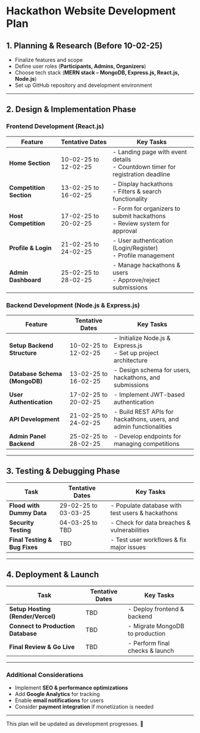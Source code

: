 # **Hackathon Website Development Plan**

## **1. Planning & Research (Before 10-02-25)**
- Finalize features and scope  
- Define user roles (**Participants, Admins, Organizers**)  
- Choose tech stack (**MERN stack – MongoDB, Express.js, React.js, Node.js**)  
- Set up GitHub repository and development environment  

---

## **2. Design & Implementation Phase**

### **Frontend Development (React.js)**
| Feature | Tentative Dates | Key Tasks |
|---------|----------------|------------|
| **Home Section** | 10-02-25 to 12-02-25 | - Landing page with event details<br>- Countdown timer for registration deadline |
| **Competition Section** | 13-02-25 to 16-02-25 | - Display hackathons<br>- Filters & search functionality |
| **Host Competition** | 17-02-25 to 20-02-25 | - Form for organizers to submit hackathons<br>- Review system for approval |
| **Profile & Login** | 21-02-25 to 24-02-25 | - User authentication (Login/Register)<br>- Profile management |
| **Admin Dashboard** | 25-02-25 to 28-02-25 | - Manage hackathons & users<br>- Approve/reject submissions |

### **Backend Development (Node.js & Express.js)**
| Feature | Tentative Dates | Key Tasks |
|---------|----------------|------------|
| **Setup Backend Structure** | 10-02-25 to 12-02-25 | - Initialize Node.js & Express.js<br>- Set up project architecture |
| **Database Schema (MongoDB)** | 13-02-25 to 16-02-25 | - Design schema for users, hackathons, and submissions |
| **User Authentication** | 17-02-25 to 20-02-25 | - Implement JWT-based authentication |
| **API Development** | 21-02-25 to 24-02-25 | - Build REST APIs for hackathons, users, and admin functionalities |
| **Admin Panel Backend** | 25-02-25 to 28-02-25 | - Develop endpoints for managing competitions |

---

## **3. Testing & Debugging Phase**
| Task | Tentative Dates | Key Tasks |
|------|----------------|------------|
| **Flood with Dummy Data** | 29-02-25 to 03-03-25 | - Populate database with test users & hackathons |
| **Security Testing** | 04-03-25 to TBD | - Check for data breaches & vulnerabilities |
| **Final Testing & Bug Fixes** | TBD | - Test user workflows & fix major issues |

---

## **4. Deployment & Launch**
| Task | Tentative Dates | Key Tasks |
|------|----------------|------------|
| **Setup Hosting (Render/Vercel)** | TBD | - Deploy frontend & backend |
| **Connect to Production Database** | TBD | - Migrate MongoDB to production |
| **Final Review & Go Live** | TBD | - Perform final checks & launch |

---

### **Additional Considerations**
- Implement **SEO & performance optimizations**  
- Add **Google Analytics** for tracking  
- Enable **email notifications** for users  
- Consider **payment integration** if monetization is needed  

---

This plan will be updated as development progresses. 🚀
